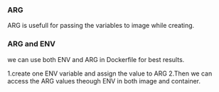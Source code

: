 ### ARG 

ARG is usefull for passing the variables to image while creating.

### ARG and ENV
we can use both ENV and ARG in Dockerfile for best results.

1.create one ENV variable and assign the value to ARG
2.Then we can access the ARG values theough ENV  in both image and container.